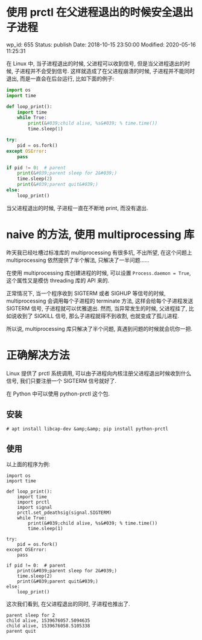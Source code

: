 # 使用 prctl 在父进程退出的时候安全退出子进程


wp_id: 655
Status: publish
Date: 2018-10-15 23:50:00
Modified: 2020-05-16 11:25:31


在 Linux 中, 当子进程退出的时候, 父进程可以收到信号, 但是当父进程退出的时候, 子进程并不会受到信号. 这样就造成了在父进程崩溃的时候, 子进程并不能同时退出, 而是一直会在后台运行, 比如下面的例子:

```py
import os
import time

def loop_print():
    import time
    while True:
        print(&#039;child alive, %s&#039; % time.time())
        time.sleep(1)

try:
    pid = os.fork()
except OSError:
    pass

if pid != 0:  # parent
    print(&#039;parent sleep for 2&#039;)
    time.sleep(2)
    print(&#039;parent quit&#039;)
else:
    loop_print()
```

当父进程退出的时候, 子进程一直在不断地 print, 而没有退出.

# naive 的方法, 使用 multiprocessing 库

昨天我已经吐槽过标准库的 multiprocessing 有很多坑, 不出所望, 在这个问题上 multiprocessing 依然提供了半个解法, 只解决了一半问题......

在使用 multiprocessing 库创建进程的时候, 可以设置 `Process.daemon = True`, 这个属性又是模仿 threading 库的 API 来的.

正常情况下, 当一个程序收到 SIGTERM 或者 SIGHUP 等信号的时候, multiprocessing 会调用每个子进程的 terminate 方法, 这样会给每个子进程发送 SIGTERM 信号, 子进程就可以优雅退出. 然而, 当异常发生的时候, 父进程挂了, 比如说收到了 SIGKILL 信号, 那么子进程就得不到收割, 也就变成了孤儿进程.

所以说, multiprocessing 库只解决了半个问题, 真遇到问题的时候就会坑你一把.

# 正确解决方法

Linux 提供了 prctl 系统调用, 可以由子进程向内核注册父进程退出时候收到什么信号, 我们只要注册一个 SIGTERM 信号就好了.

在 Python 中可以使用 python-prctl 这个包.

## 安装

```
# apt install libcap-dev &amp;&amp; pip install python-prctl
```

## 使用

以上面的程序为例:

```
import os
import time

def loop_print():
    import time
    import prctl
    import signal
    prctl.set_pdeathsig(signal.SIGTERM)
    while True:
        print(&#039;child alive, %s&#039; % time.time())
        time.sleep(1)

try:
    pid = os.fork()
except OSError:
    pass

if pid != 0:  # parent
    print(&#039;parent sleep for 2&#039;)
    time.sleep(2)
    print(&#039;parent quit&#039;)
else:
    loop_print()
```

这次我们看到, 在父进程退出的同时, 子进程也推出了.

```
parent sleep for 2
child alive, 1539676057.5094635
child alive, 1539676058.5105338
parent quit
```